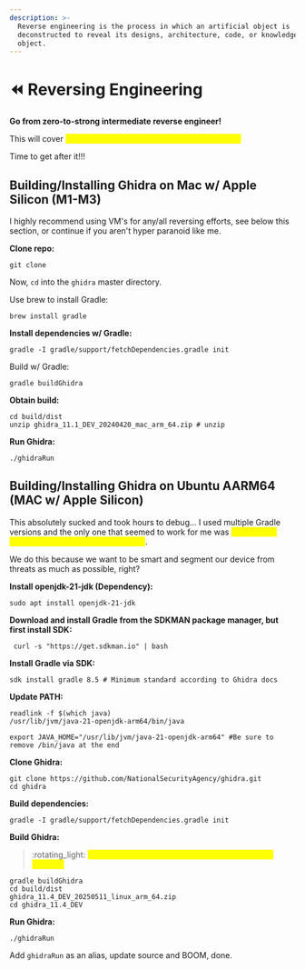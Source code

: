```yaml
---
description: >-
  Reverse engineering is the process in which an artificial object is
  deconstructed to reveal its designs, architecture, code, or knowledge of the
  object.
---
```


# ⏪ Reversing Engineering

**Go from zero-to-strong intermediate reverse engineer!**

This will cover <mark style="color:yellow;">x86, x64, and 32-bit/64-bit ARM architectures!</mark>

Time to get after it!!!

## Building/Installing Ghidra on Mac w/ Apple Silicon (M1-M3)

I highly recommend using VM's for any/all reversing efforts, see below this section, or continue if you aren't hyper paranoid like me.

**Clone repo:**

```
git clone 
```

Now, `cd` into the `ghidra` master directory.

Use brew to install Gradle:

```
brew install gradle
```

**Install dependencies w/ Gradle:**

```
gradle -I gradle/support/fetchDependencies.gradle init
```

Build w/ Gradle:

```
gradle buildGhidra
```

**Obtain build:**

```
cd build/dist
unzip ghidra_11.1_DEV_20240420_mac_arm_64.zip # unzip 
```

**Run Ghidra:**

```
./ghidraRun
```

## Building/Installing Ghidra on Ubuntu AARM64 (MAC w/ Apple Silicon)

This absolutely sucked and took hours to debug... I used multiple Gradle versions and the only one that seemed to work for me was <mark style="color:yellow;">Gradle-7.6.2 (you'll likely need 8.5+ in 2025 now)</mark>.

We do this because we want to be smart and segment our device from threats as much as possible, right?

**Install openjdk-21-jdk (Dependency):**

```
sudo apt install openjdk-21-jdk
```

**Download and install Gradle from the SDKMAN package manager, but first install SDK:**

```
 curl -s "https://get.sdkman.io" | bash 
```

**Install Gradle via SDK:**

```
sdk install gradle 8.5 # Minimum standard according to Ghidra docs
```

**Update PATH:**

```
readlink -f $(which java)
/usr/lib/jvm/java-21-openjdk-arm64/bin/java

export JAVA_HOME="/usr/lib/jvm/java-21-openjdk-arm64" #Be sure to remove /bin/java at the end
```

**Clone Ghidra:**

```
git clone https://github.com/NationalSecurityAgency/ghidra.git
cd ghidra
```

**Build dependencies:**

```
gradle -I gradle/support/fetchDependencies.gradle init 
```

**Build Ghidra:**

> :rotating\_light: <mark style="color:yellow;">**If this doesn't work, Ghidra may be at a different version.**</mark>

```
gradle buildGhidra
cd build/dist
ghidra_11.4_DEV_20250511_linux_arm_64.zip
cd ghidra_11.4_DEV
```

**Run Ghidra:**

```
./ghidraRun
```

Add `ghidraRun` as an alias, update source and BOOM, done.
